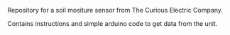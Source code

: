 Repository for a soil mositure sensor from The Curious Electric Company.

Contains instructions and simple arduino code to get data from the unit.

